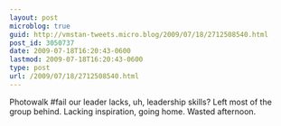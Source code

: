 ```yaml
---
layout: post
microblog: true
guid: http://vmstan-tweets.micro.blog/2009/07/18/2712508540.html
post_id: 3050737
date: 2009-07-18T16:20:43-0600
lastmod: 2009-07-18T16:20:43-0600
type: post
url: /2009/07/18/2712508540.html
---
```

Photowalk #fail our leader lacks, uh, leadership skills? Left most of the group behind. Lacking inspiration, going home. Wasted afternoon.
